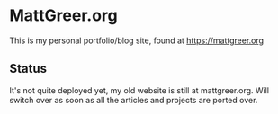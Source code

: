 # MattGreer.org

This is my personal portfolio/blog site, found at https://mattgreer.org

## Status

It's not quite deployed yet, my old website is still at mattgreer.org. Will switch over as soon as all the articles and projects are ported over.
